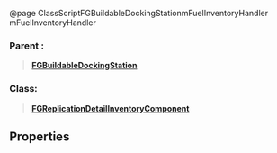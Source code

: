 @page ClassScriptFGBuildableDockingStationmFuelInventoryHandler mFuelInventoryHandler
### Parent :
<b><a href="_class_script_f_g_buildable_docking_station.html"><blockquote>FGBuildableDockingStation</blockquote></a></b>
### Class:
<b><a href="_class_script_f_g_replication_detail_inventory_component.html"><blockquote>FGReplicationDetailInventoryComponent</blockquote></a></b>
## Properties
